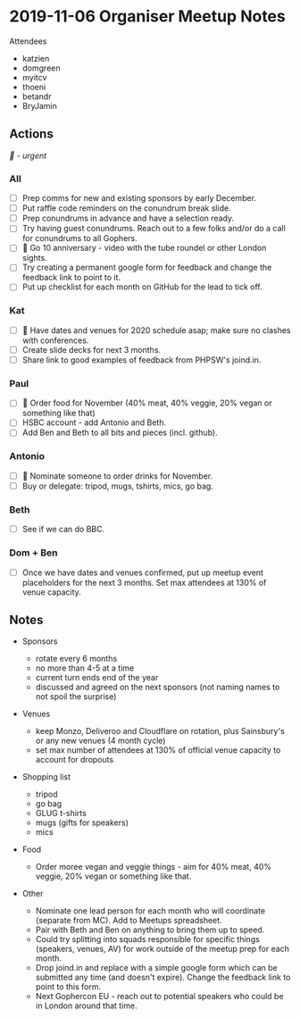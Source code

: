 # 2019-11-06 Organiser Meetup Notes

Attendees
- katzien
- domgreen
- myitcv
- thoeni
- betandr
- BryJamin

## Actions
_🔴 - urgent_

### All
* [ ] Prep comms for new and existing sponsors by early December.
* [ ] Put raffle code reminders on the conundrum break slide.
* [ ] Prep conundrums in advance and have a selection ready.
* [ ] Try having guest conundrums. Reach out to a few folks and/or do a call for conundrums to all Gophers.
* [ ] 🔴 Go 10 anniversary - video with the tube roundel or other London sights.
* [ ] Try creating a permanent google form for feedback and change the feedback link to point to it.
* [ ] Put up checklist for each month on GitHub for the lead to tick off.

### Kat
* [ ] 🔴 Have dates and venues for 2020 schedule asap; make sure no clashes with conferences.
* [ ] Create slide decks for next 3 months.
* [ ] Share link to good examples of feedback from PHPSW's joind.in.

### Paul
* [ ] 🔴 Order food for November (40% meat, 40% veggie, 20% vegan or something like that)
* [ ] HSBC account - add Antonio and Beth.
* [ ] Add Ben and Beth to all bits and pieces (incl. github).

### Antonio
* [ ] 🔴 Nominate someone to order drinks for November.
* [ ] Buy or delegate: tripod, mugs, tshirts, mics, go bag.

### Beth
* [ ] See if we can do BBC.

### Dom + Ben
* [ ] Once we have dates and venues confirmed, put up meetup event placeholders for the next 3 months. Set max attendees at 130% of venue capacity.

## Notes
- Sponsors
  - rotate every 6 months
  - no more than 4-5 at a time
  - current turn ends end of the year
  - discussed and agreed on the next sponsors (not naming names to not spoil the surprise)

- Venues
  - keep Monzo, Deliveroo and Cloudflare on rotation, plus Sainsbury's or any new venues (4 month cycle)
  - set max number of attendees at 130% of official venue capacity to account for dropouts

- Shopping list
  - tripod
  - go bag
  - GLUG t-shirts
  - mugs (gifts for speakers)
  - mics

- Food
  - Order moree vegan and veggie things - aim for 40% meat, 40% veggie, 20% vegan or something like that.

- Other
  - Nominate one lead person for each month who will coordinate (separate from MC). Add to Meetups spreadsheet.
  - Pair with Beth and Ben on anything to bring them up to speed.
  - Could try splitting into squads responsible for specific things (speakers, venues, AV) for work outside of the meetup prep for each month. 
  - Drop joind.in and replace with a simple google form which can be submitted any time (and doesn't expire). Change the feedback link to point to this form.
  - Next Gophercon EU - reach out to potential speakers who could be in London around that time.
